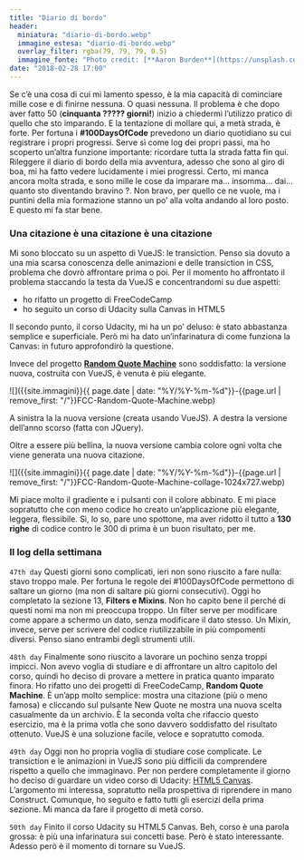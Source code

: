 ```yaml
---
title: "Diario di bordo"
header:
  miniatura: "diario-di-bordo.webp"
  immagine_estesa: "diario-di-bordo.webp"
  overlay_filter: rgba(79, 79, 79, 0.5)
  immagine_fonte: "Photo credit: [**Aaron Burden**](https://unsplash.com/@aaronburden)"
date: "2018-02-28 17:00"
---
```


Se c’è una cosa di cui mi lamento spesso, è la mia capacità di cominciare mille cose e di finirne nessuna. O quasi nessuna. Il problema è che dopo aver fatto 50 (**cinquanta ????? giorni!**) inizio a chiedermi l’utilizzo pratico di quello che sto imparando. E la tentazione di mollare qui, a metà strada, è forte. Per fortuna i **#100DaysOfCode** prevedono un diario quotidiano su cui registrare i propri progressi. Serve sì come log dei propri passi, ma ho scoperto un’altra funzione importante: ricordare tutta la strada fatta fin qui. Rileggere il diario di bordo della mia avventura, adesso che sono al giro di boa, mi ha fatto vedere lucidamente i miei progressi. Certo, mi manca ancora molta strada, e sono mille le cose da imparare ma… insomma… dai… quanto sto diventando bravino ?. Non bravo, per quello ce ne vuole, ma i puntini della mia formazione stanno un po’ alla volta andando al loro posto. E questo mi fa star bene.

### Una citazione è una citazione è una citazione

Mi sono bloccato su un aspetto di VueJS: le transiction. Penso sia dovuto a una mia scarsa conoscenza delle animazioni e delle transiction in CSS, problema che dovrò affrontare prima o poi. Per il momento ho affrontato il problema staccando la testa da VueJS e concentrandomi su due aspetti:

- ho rifatto un progetto di FreeCodeCamp
- ho seguito un corso di Udacity sulla Canvas in HTML5

Il secondo punto, il corso Udacity, mi ha un po’ deluso: è stato abbastanza semplice e superficiale. Però mi ha dato un’infarinatura di come funziona la Canvas: in futuro approfondirò la questione.

Invece del progetto [**Random Quote Machine**](https://el3um4s.github.io/FCC-Random-Quote-Machine/) sono soddisfatto: la versione nuova, costruita con VueJS, è venuta è più elegante.

![]({{site.immagini}}{{ page.date | date: "%Y/%Y-%m-%d"}}-{{page.url | remove_first: "/"}}FCC-Random-Quote-Machine.webp)

A sinistra la la nuova versione (creata usando VueJS). A destra la versione dell’anno scorso (fatta con JQuery).

Oltre a essere più bellina, la nuova versione cambia colore ogni volta che viene generata una nuova citazione.

![]({{site.immagini}}{{ page.date | date: "%Y/%Y-%m-%d"}}-{{page.url | remove_first: "/"}}FCC-Random-Quote-Machine-collage-1024x727.webp)

Mi piace molto il gradiente e i pulsanti con il colore abbinato. E mi piace sopratutto che con meno codice ho creato un’applicazione più elegante, leggera, flessibile. Sì, lo so, pare uno spottone, ma aver ridotto il tutto a **130 righe** di codice contro le 300 di prima è un buon risultato, per me.

### Il log della settimana

`47th day` Questi giorni sono complicati, ieri non sono riuscito a fare nulla: stavo troppo male. Per fortuna le regole dei #100DaysOfCode permettono di saltare un giorno (ma non di saltare più giorni consecutivi). Oggi ho completato la sezione 13, **Filters e Mixins**. Non ho capito bene il perché di questi nomi ma non mi preoccupa troppo. Un filter serve per modificare come appare a schermo un dato, senza modificare il dato stesso. Un Mixin, invece, serve per scrivere del codice riutilizzabile in più compomenti diversi. Penso siano entrambi degli strumenti utili.

`48th day` Finalmente sono riuscito a lavorare un pochino senza troppi impicci. Non avevo voglia di studiare e di affrontare un altro capitolo del corso, quindi ho deciso di provare a mettere in pratica quanto imparato finora. Ho rifatto uno dei progetti di FreeCodeCamp, **Random Quote Machine**. È un’app molto semplice: mostra una citazione (più o meno famosa) e cliccando sul pulsante New Quote ne mostra una nuova scelta casualmente da un archivio. È la seconda volta che rifaccio questo esercizio, ma è la prima votla che sono davvero soddisfatto del risultato ottenuto. VueJS è una soluzione facile, veloce e sopratutto comoda.

`49th day` Oggi non ho propria voglia di studiare cose complicate. Le transiction e le animazioni in VueJS sono più difficili da comprendere rispetto a quello che immaginavo. Per non perdere completamente il giorno ho deciso di guardare un video corso di Udacity: [HTML5 Canvas](https://eu.udacity.com/course/html5-canvas–ud292). L’argomento mi interessa, sopratutto nella prospettiva di riprendere in mano Construct. Comunque, ho seguito e fatto tutti gli esercizi della prima sezione. Mi manca da fare il progetto di metà corso.

`50th day` Finito il corso Udacity su HTML5 Canvas. Beh, corso è una parola grossa: è più una infarinatura sui concetti base. Però è stato interessante. Adesso però è il momento di tornare su VueJS.
